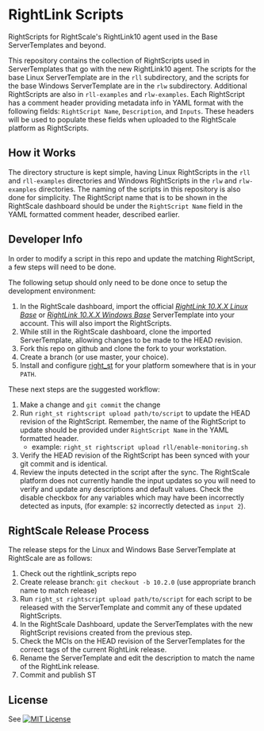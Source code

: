 RightLink Scripts
=================

RightScripts for RightScale's RightLink10 agent used in the Base ServerTemplates and beyond.

This repository contains the collection of RightScripts used in ServerTemplates that go with
the new RightLink10 agent. The scripts for the base Linux ServerTemplate are in the
`rll` subdirectory, and the scripts for the base Windows ServerTemplate are in the `rlw`
subdirectory. Additional RightScripts are also in `rll-examples` and `rlw-examples`.  Each
RightScript has a comment header providing metadata info in YAML format with the following
fields: `RightScript Name`, `Description`, and `Inputs`. These headers will be used
to populate these fields when uploaded to the RightScale platform as RightScripts.

How it Works
------------
The directory structure is kept simple, having Linux RightScripts in the `rll` and `rll-examples`
directories and Windows RightScripts in the `rlw` and `rlw-examples` directories.  The naming of
the scripts in this repository is also done for simplicity. The RightScript name that is to be
shown in the RightScale dashboard should be under the `RightScript Name` field in the YAML
formatted comment header, described earlier.

Developer Info
--------------
In order to modify a script in this repo and update the matching RightScript, a few steps will need
to be done.

The following setup should only need to be done once to setup the development environment:

1. In the RightScale dashboard, import the official [_RightLink 10.X.X Linux Base_](https://www.rightscale.com/library/server_templates/RightLink-10/lineage/53250) or [_RightLink 10.X.X Windows Base_](https://www.rightscale.com/library/server_templates/RightLink-10/lineage/55964) ServerTemplate into your account. This will also import the RightScripts.
2. While still in the RightScale dashboard, clone the imported ServerTemplate, allowing changes to be made to the HEAD revision.
3. Fork this repo on github and clone the fork to your workstation.
4. Create a branch (or use master, your choice).
5. Install and configure [right_st](https://github.com/rightscale/right_st#installation) for your platform somewhere that is in your `PATH`.

These next steps are the suggested workflow:

1. Make a change and `git commit` the change
2. Run `right_st rightscript upload path/to/script` to update the HEAD revision of the RightScript. Remember, the name
   of the RightScript to update should be provided under `RightScript Name` in the YAML formatted header.
   * example: `right_st rightscript upload rll/enable-monitoring.sh`
3. Verify the HEAD revision of the RightScript has been synced with your git commit and is identical.
4. Review the inputs detected in the script after the sync. The RightScale platform does not currently handle
   the input updates so you will need to verify and update any descriptions and default values.  Check the disable
   checkbox for any variables which may have been incorrectly detected as inputs, (for example: `$2`
   incorrectly detected as `input 2`).

RightScale Release Process
--------------------------
The release steps for the Linux and Windows Base ServerTemplate at RightScale are as follows:

1. Check out the rightlink_scripts repo
2. Create release branch: `git checkout -b 10.2.0` (use appropriate branch name to match release)
3. Run `right_st rightscript upload path/to/script` for each script to be released with the ServerTemplate and commit
   any of these updated RightScripts.
4. In the RightScale Dashboard, update the ServerTemplates with the new RightScript revisions created from the previous step.
5. Check the MCIs on the HEAD revision of the ServerTemplates for the correct tags of the current RightLink release.
6. Rename the ServerTemplate and edit the description to match the name of the RightLink release.
7. Commit and publish ST

License
-------
See [![MIT License](http://img.shields.io/:license-mit-blue.svg)](LICENSE)
